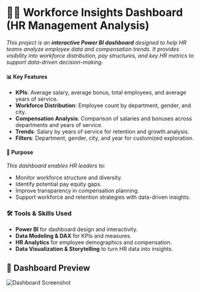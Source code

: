 # 👩‍💼 Workforce Insights Dashboard (HR Management Analysis)

_This project is an **interactive Power BI dashboard** designed to help HR teams analyze employee data and compensation trends. It provides visibility into workforce distribution, pay structures, and key HR metrics to support data-driven decision-making._

#### 📊 Key Features
- **KPIs**: Average salary, average bonus, total employees, and average years of service.  
- **Workforce Distribution**: Employee count by department, gender, and city.  
- **Compensation Analysis**: Comparison of salaries and bonuses across departments and years of service.  
- **Trends**: Salary by years of service for retention and growth analysis.  
- **Filters**: Department, gender, city, and year for customized exploration.  

#### 🎯 Purpose
_This dashboard enables HR leaders to:_
- Monitor workforce structure and diversity.  
- Identify potential pay equity gaps.  
- Improve transparency in compensation planning.  
- Support workforce and retention strategies with data-driven insights.  

### 🛠 Tools & Skills Used
- **Power BI** for dashboard design and interactivity.  
- **Data Modeling & DAX** for KPIs and measures.  
- **HR Analytics** for employee demographics and compensation.  
- **Data Visualization & Storytelling** to turn HR data into insights.  

## 📸 Dashboard Preview
![Dashboard Screenshot](screenshot.png)


